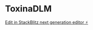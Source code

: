 # ToxinaDLM

[Edit in StackBlitz next generation editor ⚡️](https://stackblitz.com/~/github.com/JMYocupicioR/ToxinaDLM)